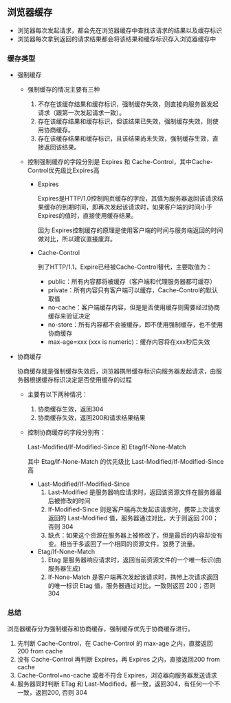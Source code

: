 
## 浏览器缓存
- 浏览器每次发起请求，都会先在浏览器缓存中查找该请求的结果以及缓存标识
- 浏览器每次拿到返回的请求结果都会将该结果和缓存标识存入浏览器缓存中

### 缓存类型

- 强制缓存

  - 强制缓存的情况主要有三种
    1. 不存在该缓存结果和缓存标识，强制缓存失效，则直接向服务器发起请求（跟第一次发起请求一致）。
    2. 存在该缓存结果和缓存标识，但该结果已失效，强制缓存失效，则使用协商缓存。
    3. 存在该缓存结果和缓存标识，且该结果尚未失效，强制缓存生效，直接返回该结果。

  - 控制强制缓存的字段分别是 Expires 和 Cache-Control，其中Cache-Control优先级比Expires高

    - Expires

      Expires是HTTP/1.0控制网页缓存的字段，其值为服务器返回该请求结果缓存的到期时间，即再次发起该请求时，如果客户端的时间小于Expires的值时，直接使用缓存结果。

      因为 Expires控制缓存的原理是使用客户端的时间与服务端返回的时间做对比，所以建议直接废弃。

    - Cache-Control

      到了HTTP/1.1，Expire已经被Cache-Control替代，主要取值为：

      - public：所有内容都将被缓存（客户端和代理服务器都可缓存）
      - private：所有内容只有客户端可以缓存，Cache-Control的默认取值
      - no-cache：客户端缓存内容，但是是否使用缓存则需要经过协商缓存来验证决定
      - no-store：所有内容都不会被缓存，即不使用强制缓存，也不使用协商缓存
      - max-age=xxx (xxx is numeric)：缓存内容将在xxx秒后失效


- 协商缓存

  协商缓存就是强制缓存失效后，浏览器携带缓存标识向服务器发起请求，由服务器根据缓存标识决定是否使用缓存的过程

  - 主要有以下两种情况：

    1. 协商缓存生效，返回304
    2. 协商缓存失效，返回200和请求结果结果

  - 控制协商缓存的字段分别有：

    Last-Modified/If-Modified-Since 和 Etag/If-None-Match

    其中 Etag/If-None-Match 的优先级比 Last-Modified/If-Modified-Since 高

    - Last-Modified/If-Modified-Since
      1. Last-Modified 是服务器响应请求时，返回该资源文件在服务器最后被修改的时间
      2. If-Modified-Since 则是客户端再次发起该请求时，携带上次请求返回的 Last-Modified 值，服务器通过对比，大于则返回 200；否则 304
      3. 缺点：如果这个资源在服务器上被修改了，但是最后的内容却没有变。相当于多返回了一个相同的资源文件，浪费了流量。
    - Etag/If-None-Match
      1. Etag 是服务器响应请求时，返回当前资源文件的一个唯一标识(由服务器生成)
      2. If-None-Match 是客户端再次发起该请求时，携带上次请求返回的唯一标识 Etag 值，服务器通过对比，一致则返回 200；否则 304

### 总结

浏览器缓存分为强制缓存和协商缓存，强制缓存优先于协商缓存进行。

 1. 先判断 Cache-Control，在 Cache-Control 的 max-age 之内，直接返回200 from cache
 2. 没有 Cache-Control 再判断 Expires，再 Expires 之内，直接返回200 from cache
 3. Cache-Control=no-cache 或者不符合 Expires，浏览器向服务器发送请求
 4. 服务器同时判断 ETag 和 Last-Modified，都一致，返回304，有任何一个不一致，返回200, 否则 304
